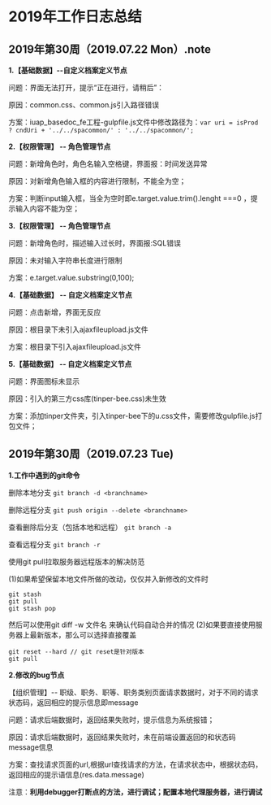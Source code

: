 # 2019年工作日志总结
  
## 2019年第30周（2019.07.22  Mon）.note
  
**1.【基础数据】--自定义档案定义节点**
  
问题：界面无法打开，提示“正在进行，请稍后”：
  
原因：common.css、common.js引入路径错误
  
方案：iuap_basedoc_fe工程-gulpfile.js文件中修改路径为：```var uri = isProd ? cndUri + '../../spacommon/' : '../../spacommon/';```
  
**2.【权限管理】 -- 角色管理节点**
  
问题：新增角色时，角色名输入空格键，界面报：时间发送异常
  
原因：对新增角色输入框的内容进行限制，不能全为空；
  
方案：判断input输入框，当全为空时即e.target.value.trim().lenght ===0 ，提示输入内容不能为空；
  
**3.【权限管理】 -- 角色管理节点**
  
问题：新增角色时，描述输入过长时，界面报:SQL错误
  
原因：未对输入字符串长度进行限制
  
方案：e.target.value.substring(0,100);
  
**4.【基础数据】 -- 自定义档案定义节点**
  
问题：点击新增，界面无反应 
  
原因：根目录下未引入ajaxfileupload.js文件
  
方案：根目录下引入ajaxfileupload.js文件
  
**5.【基础数据】 -- 自定义档案定义节点**
  
问题：界面图标未显示
  
原因：引入的第三方css库(tinper-bee.css)未生效
  
方案：添加tinper文件夹，引入tinper-bee下的u.css文件，需要修改gulpfile.js打包文件；
  
##  2019年第30周（2019.07.23 Tue)
  
**1.工作中遇到的git命令**
  
删除本地分支 ```git branch -d <branchname>```
  
删除远程分支 ```git push origin --delete <branchname>```
  
查看删除后分支（包括本地和远程） ```git branch -a```
  
查看远程分支 ```git branch -r```
  
使用git pull拉取服务器远程版本的解决防范
  
(1)如果希望保留本地文件所做的改动，仅仅并入新修改的文件时
  
```
git stash 
git pull
git stash pop
```
然后可以使用git diff -w 文件名 来确认代码自动合并的情况
(2)如果要直接使用服务器上最新版本，那么可以选择直接覆盖
```
git reset --hard // git reset是针对版本
git pull
```
  
**2.修改的bug节点**
  
【组织管理】-- 职级、职务、职等、职务类别页面请求数据时，对于不同的请求状态码，返回相应的提示信息即message
  
问题：请求后端数据时，返回结果失败时，提示信息为系统报错；
  
原因：请求后端数据时，返回结果失败时，未在前端设置返回的和状态码message信息
  
方案：查找请求页面的url,根据url查找请求的方法，在请求状态中，根据状态码，返回相应的提示语信息(res.data.message)
  
注意：**利用debugger打断点的方法，进行调试；配置本地代理服务器，进行调试**
  
  
  
  
  
  
  
  
  
  
  
  
  
  
  
  
  
  
  
  
  
  
  
  
  
  